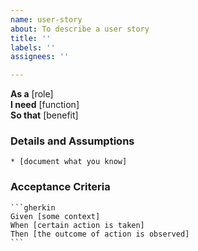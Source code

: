 ```yaml
---
name: user-story
about: To describe a user story
title: ''
labels: ''
assignees: ''

---
```


**As a** [role]  
**I need** [function]  
**So that** [benefit]  
      
### Details and Assumptions
    * [document what you know]      

### Acceptance Criteria     
    ```gherkin 
    Given [some context]
    When [certain action is taken]
    Then [the outcome of action is observed]
    ```
